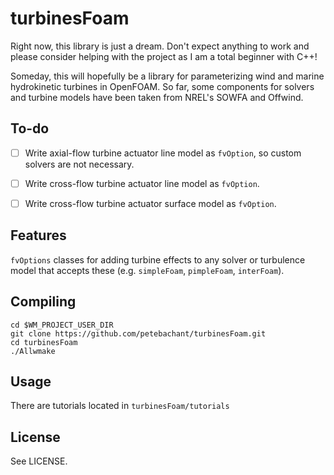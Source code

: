 turbinesFoam
============

Right now, this library is just a dream. Don't expect anything to work and please
consider helping with the project as I am a total beginner with C++! 

Someday, this will hopefully be a library for parameterizing wind and marine 
hydrokinetic turbines in OpenFOAM. So far, some components for solvers 
and turbine models have been taken from NREL's SOWFA and Offwind.

To-do
-----
  - [ ] Write axial-flow turbine actuator line model as `fvOption`, so custom
        solvers are not necessary.
  - [ ] Write cross-flow turbine actuator line model as `fvOption`.
  - [ ] Write cross-flow turbine actuator surface model as `fvOption`.


Features
--------
`fvOptions` classes for adding turbine effects to any solver or turbulence model
that accepts these (e.g. `simpleFoam`, `pimpleFoam`, `interFoam`). 


Compiling
---------

```
cd $WM_PROJECT_USER_DIR
git clone https://github.com/petebachant/turbinesFoam.git
cd turbinesFoam
./Allwmake
```

Usage
-----
There are tutorials located in `turbinesFoam/tutorials`

License
-------

See LICENSE.
